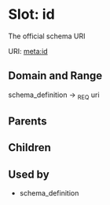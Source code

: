 
# Slot: id


The official schema URI

URI: [meta:id](https://w3id.org/biolink/biolinkml/meta/id)


## Domain and Range

schema_definition ->  <sub>REQ</sub> uri

## Parents


## Children


## Used by

 * schema_definition
